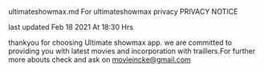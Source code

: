 ultimateshowmax.md
For  ultimateshowmax privacy
PRIVACY NOTICE

last updated Feb 18 2021  At 18:30 Hrs

thankyou for choosing Ultimate showmax app. we are committed to providing you with latest movies and incorporation with traillers.For further more abouts check and ask on movieincke@gmail.com
